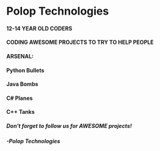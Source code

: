 # Polop Technologies

#### 12-14 YEAR OLD CODERS
#### CODING AWESOME PROJECTS TO TRY TO HELP PEOPLE
#### ARSENAL:
#### Python Bullets
#### Java Bombs
#### C# Planes
#### C++ Tanks




##### Don't forget to follow us for AWESOME projects!
##### -Polop Technologies

<!--
**PolopTechnology/PolopTechnology** is a ✨ _special_ ✨ repository because its `README.md` (this file) appears on your GitHub profile.
